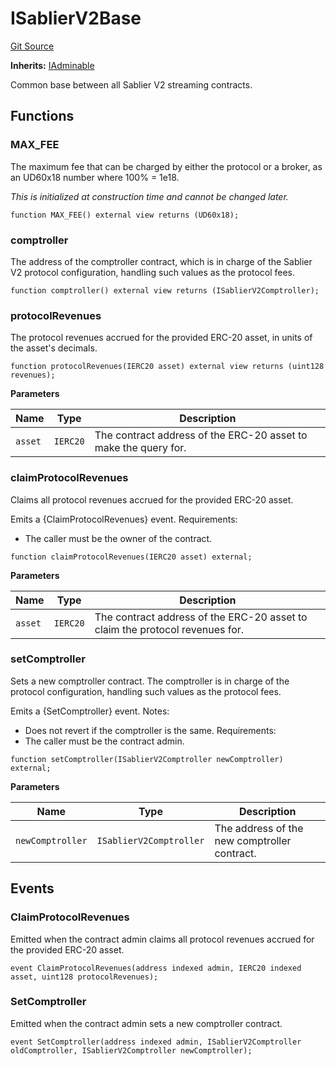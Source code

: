 # ISablierV2Base

[Git Source](https://github.com/sablierhq/v2-core/blob/6223a7bce69cdec996b0a95cb95d0f04cdb809be/docs/contracts/v2/reference/core/interfaces)

**Inherits:** [IAdminable](/docs/contracts/v2/reference/core/interfaces/interface.IAdminable.md)

Common base between all Sablier V2 streaming contracts.

## Functions

### MAX_FEE

The maximum fee that can be charged by either the protocol or a broker, as an UD60x18 number where 100% = 1e18.

_This is initialized at construction time and cannot be changed later._

```solidity
function MAX_FEE() external view returns (UD60x18);
```

### comptroller

The address of the comptroller contract, which is in charge of the Sablier V2 protocol configuration, handling such
values as the protocol fees.

```solidity
function comptroller() external view returns (ISablierV2Comptroller);
```

### protocolRevenues

The protocol revenues accrued for the provided ERC-20 asset, in units of the asset's decimals.

```solidity
function protocolRevenues(IERC20 asset) external view returns (uint128 revenues);
```

**Parameters**

| Name    | Type     | Description                                                     |
| ------- | -------- | --------------------------------------------------------------- |
| `asset` | `IERC20` | The contract address of the ERC-20 asset to make the query for. |

### claimProtocolRevenues

Claims all protocol revenues accrued for the provided ERC-20 asset.

Emits a {ClaimProtocolRevenues} event. Requirements:

- The caller must be the owner of the contract.

```solidity
function claimProtocolRevenues(IERC20 asset) external;
```

**Parameters**

| Name    | Type     | Description                                                                  |
| ------- | -------- | ---------------------------------------------------------------------------- |
| `asset` | `IERC20` | The contract address of the ERC-20 asset to claim the protocol revenues for. |

### setComptroller

Sets a new comptroller contract. The comptroller is in charge of the protocol configuration, handling such values as the
protocol fees.

Emits a {SetComptroller} event. Notes:

- Does not revert if the comptroller is the same. Requirements:
- The caller must be the contract admin.

```solidity
function setComptroller(ISablierV2Comptroller newComptroller) external;
```

**Parameters**

| Name             | Type                    | Description                                  |
| ---------------- | ----------------------- | -------------------------------------------- |
| `newComptroller` | `ISablierV2Comptroller` | The address of the new comptroller contract. |

## Events

### ClaimProtocolRevenues

Emitted when the contract admin claims all protocol revenues accrued for the provided ERC-20 asset.

```solidity
event ClaimProtocolRevenues(address indexed admin, IERC20 indexed asset, uint128 protocolRevenues);
```

### SetComptroller

Emitted when the contract admin sets a new comptroller contract.

```solidity
event SetComptroller(address indexed admin, ISablierV2Comptroller oldComptroller, ISablierV2Comptroller newComptroller);
```

